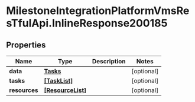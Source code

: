 # MilestoneIntegrationPlatformVmsResTfulApi.InlineResponse200185

## Properties
Name | Type | Description | Notes
------------ | ------------- | ------------- | -------------
**data** | [**Tasks**](Tasks.md) |  | [optional] 
**tasks** | [**[TaskList]**](TaskList.md) |  | [optional] 
**resources** | [**[ResourceList]**](ResourceList.md) |  | [optional] 
